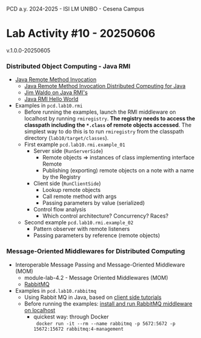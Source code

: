 PCD a.y. 2024-2025 - ISI LM UNIBO - Cesena Campus

# Lab Activity #10 - 20250606

v.1.0.0-20250605

 
### Distributed Object Computing -  Java RMI

- [Java Remote Method Invocation](https://www.oracle.com/java/technologies/javase/remote-method-invocation-home.html)
    - [Java Remote Method Invocation Distributed Computing for Java](https://www.oracle.com/java/technologies/javase/remote-method-invocation-distributed-computing.html)
    - [Jim Waldo on Java RMI's](https://pdos.csail.mit.edu/6.824/papers/waldo-rmi.pdf)
   - [Java RMI Hello World](https://docs.oracle.com/javase/8/docs/technotes/guides/rmi/hello/hello-world.html)
- Examples in ``pcd.lab10.rmi``
  - Before running the examples, launch the RMI middleware on localhost by running ``rmiregistry``. **The registry needs to access the classpath including the ``*.class`` of remote objects accessed**. The simplest way to do this is to run ``rmiregistry`` from the classpath directory (``lab10/target/classes``).  
  - First example `pcd.lab10.rmi.example_01` 
    - Server side (`RunServerSide`)  
	  - Remote objects => instances of class implementing interface Remote  
      - Publishing (exporting) remote objects on a note with a name by the Registry  
	- Client side (`RunClientSide`)  
      - Lookup remote objects  
      - Call remote method with args  
      - Passing parameters by value (serialized)  
    - Control flow analysis  
      - Which control architecture? Concurrency? Races?  
  - Second example `pcd.lab10.rmi.example_02`   
    - Pattern observer with remote listeners
    - Passing parameters by reference (remote objects)

### Message-Oriented Middlewares for Distributed Computing

- Interoperable Message Passing and Message-Oriented Middleware (MOM)  
  -  module-lab-4.2 - Message Oriented Middlewares (MOM)  
    - [RabbitMQ](http://www.rabbitmq.com)  
- Examples in ``pcd.lab10.rabbitmq``
  - Using Rabbit MQ in Java, based on [client side tutorials](https://www.rabbitmq.com/java-client.html)
  - Before running the examples: [install and run RabbitMQ middleware on localhost](https://www.rabbitmq.com/docs/download)
    - quickest way: through Docker  
      `` docker run -it --rm --name rabbitmq -p 5672:5672 -p 15672:15672 rabbitmq:4-management``

